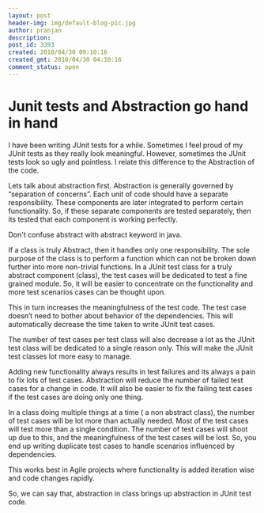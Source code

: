 ```yaml
---
layout: post
header-img: img/default-blog-pic.jpg
author: pranjan
description: 
post_id: 3393
created: 2010/04/30 09:10:16
created_gmt: 2010/04/30 04:10:16
comment_status: open
---
```


# Junit tests and Abstraction go hand in hand

<p>I have been writing JUnit tests for a while. Sometimes I feel proud of my JUnit tests as they really look meaningful. However, sometimes the JUnit tests look so ugly and pointless. I relate this difference to the Abstraction of the code.</p>
<p>Lets talk about abstraction first. Abstraction is generally governed by “separation of concerns”. Each unit of code should have a separate responsibility. These components are later integrated to perform certain functionality. So, if these separate components are tested separately, then its tested that each component is working perfectly.</p>
<p>Don't confuse abstract with abstract keyword in java.</p>
<p>If a class is truly Abstract, then it handles only one responsibility. The sole purpose of the class is to perform a function which can not be broken down further into more non-trivial functions. In a JUnit test class for a truly abstract component (class), the test cases will be dedicated to test a fine grained module. So, it will be easier to concentrate on the functionality and more test scenarios cases can be thought upon.</p>
<!--more-->

<p>This in turn increases the meaningfulness of the test code. The test case doesn’t need to bother about behavior of the dependencies. This will automatically decrease the time taken to write JUnit test cases.</p>
<p>The number of test cases per test class will also decrease a lot as the JUnit test class will be dedicated to a single reason only. This will make the JUnit test classes lot more easy to manage.</p>
<p>Adding new functionality always results in test failures and its always a pain to fix lots of test cases. Abstraction will reduce the number of failed test cases for a change in code. It will also be easier to fix the failing test cases if the test cases are doing only one thing.</p>
<p>In a class doing multiple things at a time ( a non abstract class), the number of test cases will be lot more than actually needed. Most of the test cases will test more than a single condition. The number of test cases will shoot up due to this, and the meaningfulness of the test cases will be lost. So, you end up writing duplicate test cases to handle scenarios influenced by dependencies.</p>
<p>This works best in Agile projects where functionality is added iteration wise and code changes rapidly.</p>
<p>So, we can say that, abstraction in class brings up abstraction in JUnit test code.</p>